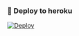### 🚀 Deploy to heroku
[![Deploy](https://www.herokucdn.com/deploy/button.svg)](https://heroku.com/deploy?template=https://github.com/Vusaldi/RGEtiraf)
